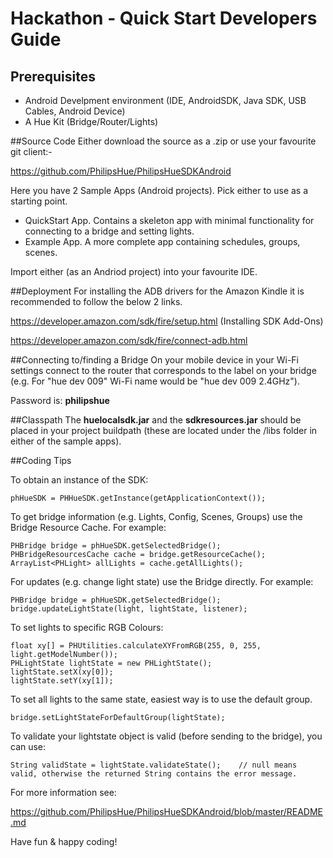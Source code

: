 
Hackathon - Quick Start Developers Guide
===============
<h2>Prerequisites</h2>

 <ul>
  <li>Android Develpment environment (IDE, AndroidSDK, Java SDK, USB Cables, Android Device)</li>
  <li>A Hue Kit (Bridge/Router/Lights)</li>
 </ul>

##Source Code
Either download the source as a .zip or use your favourite git client:-

https://github.com/PhilipsHue/PhilipsHueSDKAndroid

Here you have 2 Sample Apps (Android projects). Pick either to use as a starting point.
 <ul>
  <li>QuickStart App.  Contains a skeleton app with minimal functionality for connecting to a bridge and setting lights.</li>
  <li>Example App.  A more complete app containing schedules, groups, scenes.</li>
 </ul>
 Import either (as an Andriod project) into your favourite IDE.
 
##Deployment
For installing the ADB drivers for the Amazon Kindle it is recommended to follow the below 2 links.

https://developer.amazon.com/sdk/fire/setup.html  (Installing SDK Add-Ons)

https://developer.amazon.com/sdk/fire/connect-adb.html

##Connecting to/finding a Bridge
On your mobile device in your Wi-Fi settings connect to the router that corresponds to the label on your bridge (e.g.  For "hue dev 009" Wi-Fi name would be "hue dev 009 2.4GHz"). 

Password is: <b>philipshue</b>
 
##Classpath
 The <b>huelocalsdk.jar</b> and the <b>sdkresources.jar</b> should be placed in your project buildpath (these are located under the /libs folder in either of the sample apps).
 
##Coding Tips

To obtain an instance of the SDK:
   
    phHueSDK = PHHueSDK.getInstance(getApplicationContext());

   
To get bridge information (e.g. Lights, Config, Scenes, Groups) use the Bridge Resource Cache. For example:

    PHBridge bridge = phHueSDK.getSelectedBridge();
	PHBridgeResourcesCache cache = bridge.getResourceCache();
    ArrayList<PHLight> allLights = cache.getAllLights();


For updates (e.g. change light state) use the Bridge directly. For example:

    PHBridge bridge = phHueSDK.getSelectedBridge();
	bridge.updateLightState(light, lightState, listener);
	
To set lights to specific RGB Colours:

    float xy[] = PHUtilities.calculateXYFromRGB(255, 0, 255, light.getModelNumber());
    PHLightState lightState = new PHLightState();
    lightState.setX(xy[0]);
	lightState.setY(xy[1]);
	
To set all lights to the same state, easiest way is to use the default group.

    bridge.setLightStateForDefaultGroup(lightState);
     
To validate your lightstate object is valid (before sending to the bridge), you can use:

    String validState = lightState.validateState();    // null means valid, otherwise the returned String contains the error message.
	 
	 
For more information see:

https://github.com/PhilipsHue/PhilipsHueSDKAndroid/blob/master/README.md	 
	 
	 
Have fun & happy coding!

